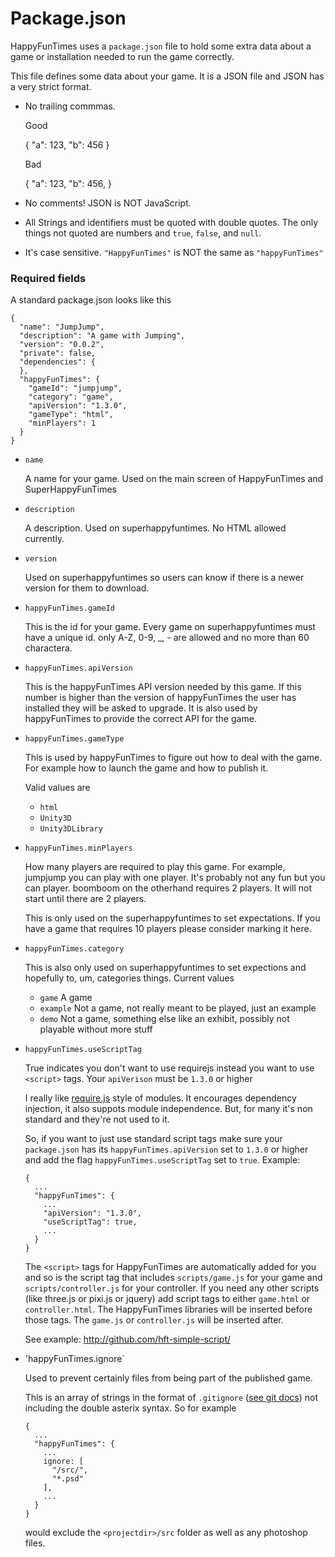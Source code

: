 ﻿Package.json
============

HappyFunTimes uses a `package.json` file to hold some extra data about a
game or installation needed to run the game correctly.

This file defines some data about your game. It is a JSON file and JSON has a very strict format.

*   No trailing commmas.

    Good

       {
         "a": 123,
         "b": 456
       }

    Bad

       {
         "a": 123,
         "b": 456,
       }

*   No comments! JSON is NOT JavaScript.

*   All Strings and identifiers must be quoted with double quotes. The only things not quoted are numbers and `true`, `false`,
    and `null`.

*   It's case sensitive. `"HappyFunTimes"` is NOT the same as `"happyFunTimes"`

### Required fields

A standard package.json looks like this

    {
      "name": "JumpJump",
      "description": "A game with Jumping",
      "version": "0.0.2",
      "private": false,
      "dependencies": {
      },
      "happyFunTimes": {
        "gameId": "jumpjump",
        "category": "game",
        "apiVersion": "1.3.0",
        "gameType": "html",
        "minPlayers": 1
      }
    }

*   `name`

    A name for your game. Used on the main screen of HappyFunTimes and SuperHappyFunTimes

*   `description`

    A description. Used on superhappyfuntimes. No HTML allowed currently.

*   `version`

    Used on superhappyfuntimes so users can know if there is a newer version for them to download.

*   `happyFunTimes.gameId`

    This is the id for your game. Every game on superhappyfuntimes must have a unique id.
    only A-Z, 0-9, _, - are allowed and no more than 60 charactera.

*   `happyFunTimes.apiVersion`

    This is the happyFunTimes API version needed by this game. If this number is higher
    than the version of happyFunTimes the user has installed they will be asked to upgrade.
    It is also used by happyFunTimes to provide the correct API for the game.

*   `happyFunTimes.gameType`

    This is used by happyFunTimes to figure out how to deal with the game. For example
    how to launch the game and how to publish it.

    Valid values are

    *   `html`
    *   `Unity3D`
    *   `Unity3DLibrary`

*   `happyFunTimes.minPlayers`

    How many players are required to play this game. For example, jumpjump you can play with
    one player. It's probably not any fun but you can player. boomboom on the otherhand
    requires 2 players. It will not start until there are 2 players.

    This is only used on the superhappyfuntimes to set expectations. If you have a game that requires
    10 players please consider marking it here.

*   `happyFunTimes.category`

    This is also only used on superhappyfuntimes to set expections and hopefully to, um, categories
    things. Current values

    *   `game` A game
    *   `example` Not a game, not really meant to be played, just an example
    *   `demo` Not a game, something else like an exhibit, possibly not playable without more stuff

*   `happyFunTimes.useScriptTag`

    True indicates you don't want to use requirejs instead you want to use `<script>` tags. Your `apiVerison`
    must be `1.3.0` or higher

    I really like [require.js](http://requirejs.org) style of modules. It encourages
    dependency injection, it also suppots module independence. But, for many it's non
    standard and they're not used to it.

    So, if you want to just use standard script tags make sure your `package.json` has its
    `happyFunTimes.apiVersion` set to `1.3.0` or higher and add the flag `happyFunTimes.useScriptTag` set
    to `true`. Example:

        {
          ...
          "happyFunTimes": {
            ...
            "apiVersion": "1.3.0",
            "useScriptTag": true,
            ...
          }
        }

    The `<script>` tags for HappyFunTimes are automatically
    added for you and so is the script tag that includes `scripts/game.js` for your game and
    `scripts/controller.js` for your controller. If you need any other scripts
    (like three.js or pixi.js or jquery) add script tags to
    either `game.html` or `controller.html`.  The HappyFunTimes libraries will be inserted before
    those tags. The `game.js` or `controller.js` will be inserted after.

    See example: http://github.com/hft-simple-script/

*   'happyFunTimes.ignore`

    Used to prevent certainly files from being part of the published game.

    This is an array of strings in the format of `.gitignore` ([see git docs](http://git-scm.com/docs/gitignore))
    not including the double asterix syntax. So for example

        {
          ...
          "happyFunTimes": {
            ...
            ignore: [
              "/src/",
              "*.psd"
            ],
            ...
          }
        }

    would exclude the `<projectdir>/src` folder as well as any photoshop files.



